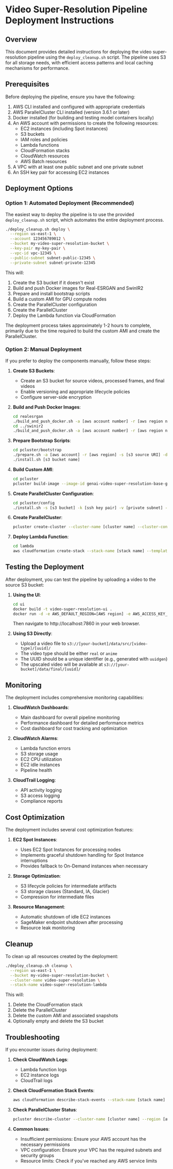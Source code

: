# Video Super-Resolution Pipeline Deployment Instructions

## Overview
This document provides detailed instructions for deploying the video super-resolution pipeline using the `deploy_cleanup.sh` script. The pipeline uses S3 for all storage needs, with efficient access patterns and local caching mechanisms for performance.

## Prerequisites
Before deploying the pipeline, ensure you have the following:

1. AWS CLI installed and configured with appropriate credentials
2. AWS ParallelCluster CLI installed (version 3.6.1 or later)
3. Docker installed (for building and testing model containers locally)
4. An AWS account with permissions to create the following resources:
   - EC2 instances (including Spot instances)
   - S3 buckets
   - IAM roles and policies
   - Lambda functions
   - CloudFormation stacks
   - CloudWatch resources
   - AWS Batch resources
5. A VPC with at least one public subnet and one private subnet
6. An SSH key pair for accessing EC2 instances

## Deployment Options

### Option 1: Automated Deployment (Recommended)
The easiest way to deploy the pipeline is to use the provided `deploy_cleanup.sh` script, which automates the entire deployment process.

```bash
./deploy_cleanup.sh deploy \
  --region us-east-1 \
  --account 123456789012 \
  --bucket my-video-super-resolution-bucket \
  --key-pair my-key-pair \
  --vpc-id vpc-12345 \
  --public-subnet subnet-public-12345 \
  --private-subnet subnet-private-12345
```

This will:
1. Create the S3 bucket if it doesn't exist
2. Build and push Docker images for Real-ESRGAN and SwinIR2
3. Prepare and install bootstrap scripts
4. Build a custom AMI for GPU compute nodes
5. Create the ParallelCluster configuration
6. Create the ParallelCluster
7. Deploy the Lambda function via CloudFormation

The deployment process takes approximately 1-2 hours to complete, primarily due to the time required to build the custom AMI and create the ParallelCluster.

### Option 2: Manual Deployment
If you prefer to deploy the components manually, follow these steps:

1. **Create S3 Buckets**:
   - Create an S3 bucket for source videos, processed frames, and final videos
   - Enable versioning and appropriate lifecycle policies
   - Configure server-side encryption

2. **Build and Push Docker Images**:
   ```bash
   cd realesrgan
   ./build_and_push_docker.sh -a [aws account number] -r [aws region name]
   cd ../swinir2
   ./build_and_push_docker.sh -a [aws account number] -r [aws region name]
   ```

3. **Prepare Bootstrap Scripts**:
   ```bash
   cd pcluster/bootstrap
   ./prepare.sh -a [aws account] -r [aws region] -s [s3 source URI] -d [s3 destination URI] -b [s3 bucket name]
   ./install.sh [s3 bucket name]
   ```

4. **Build Custom AMI**:
   ```bash
   cd pcluster
   pcluster build-image --image-id genai-video-super-resolution-base-gpu-ami --image-configuration config/image_config.yaml --region [aws-region]
   ```

5. **Create ParallelCluster Configuration**:
   ```bash
   cd pcluster/config
   ./install.sh -s [s3 bucket] -k [ssh key pair] -v [private subnet] -u [public subnet] -b [gpu script] -d [cpu script] -n [head node script] -g [custom ami] -r [aws region]
   ```

6. **Create ParallelCluster**:
   ```bash
   pcluster create-cluster --cluster-name [cluster name] --cluster-configuration [config file] --region [aws region]
   ```

7. **Deploy Lambda Function**:
   ```bash
   cd lambda
   aws cloudformation create-stack --stack-name [stack name] --template-body file://video_super_resolution.yaml --parameters [parameters] --capabilities CAPABILITY_IAM --region [aws region]
   ```

## Testing the Deployment
After deployment, you can test the pipeline by uploading a video to the source S3 bucket:

1. **Using the UI**:
   ```bash
   cd ui
   docker build -t video-super-resolution-ui .
   docker run -d -e AWS_DEFAULT_REGION=[AWS region] -e AWS_ACCESS_KEY_ID=[aws access key] -e AWS_SECRET_ACCESS_KEY=[aws secret key] -e AWS_SESSION_TOKEN=[aws session token] -e GRADIO_USERNAME=[a unique username] -e GRADIO_PASSWORD=[a unique password] -e S3_BUCKET=[s3 bucket name for storing video content] -e HEAD_NODE=[the headnode EC2 instance ID ] -p 7860:7860 video-super-resolution-ui
   ```
   Then navigate to http://localhost:7860 in your web browser.

2. **Using S3 Directly**:
   - Upload a video file to `s3://[your-bucket]/data/src/[video-type]/[uuid]/`
   - The video type should be either `real` or `anime`
   - The UUID should be a unique identifier (e.g., generated with `uuidgen`)
   - The upscaled video will be available at `s3://[your-bucket]/data/final/[uuid]/`

## Monitoring
The deployment includes comprehensive monitoring capabilities:

1. **CloudWatch Dashboards**:
   - Main dashboard for overall pipeline monitoring
   - Performance dashboard for detailed performance metrics
   - Cost dashboard for cost tracking and optimization

2. **CloudWatch Alarms**:
   - Lambda function errors
   - S3 storage usage
   - EC2 CPU utilization
   - EC2 idle instances
   - Pipeline health

3. **CloudTrail Logging**:
   - API activity logging
   - S3 access logging
   - Compliance reports

## Cost Optimization
The deployment includes several cost optimization features:

1. **EC2 Spot Instances**:
   - Uses EC2 Spot Instances for processing nodes
   - Implements graceful shutdown handling for Spot Instance interruptions
   - Provides fallback to On-Demand instances when necessary

2. **Storage Optimization**:
   - S3 lifecycle policies for intermediate artifacts
   - S3 storage classes (Standard, IA, Glacier)
   - Compression for intermediate files

3. **Resource Management**:
   - Automatic shutdown of idle EC2 instances
   - SageMaker endpoint shutdown after processing
   - Resource leak monitoring

## Cleanup
To clean up all resources created by the deployment:

```bash
./deploy_cleanup.sh cleanup \
  --region us-east-1 \
  --bucket my-video-super-resolution-bucket \
  --cluster-name video-super-resolution \
  --stack-name video-super-resolution-lambda
```

This will:
1. Delete the CloudFormation stack
2. Delete the ParallelCluster
3. Delete the custom AMI and associated snapshots
4. Optionally empty and delete the S3 bucket

## Troubleshooting
If you encounter issues during deployment:

1. **Check CloudWatch Logs**:
   - Lambda function logs
   - EC2 instance logs
   - CloudTrail logs

2. **Check CloudFormation Stack Events**:
   ```bash
   aws cloudformation describe-stack-events --stack-name [stack name] --region [aws region]
   ```

3. **Check ParallelCluster Status**:
   ```bash
   pcluster describe-cluster --cluster-name [cluster name] --region [aws region]
   ```

4. **Common Issues**:
   - Insufficient permissions: Ensure your AWS account has the necessary permissions
   - VPC configuration: Ensure your VPC has the required subnets and security groups
   - Resource limits: Check if you've reached any AWS service limits